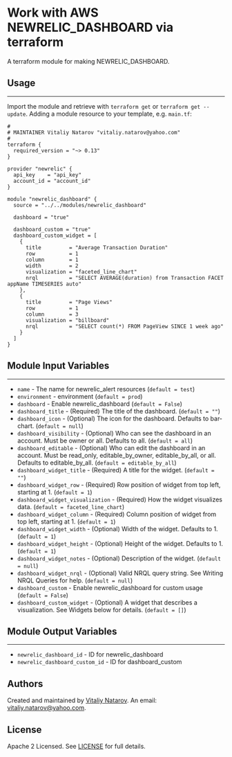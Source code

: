 # Work with AWS NEWRELIC_DASHBOARD via terraform

A terraform module for making NEWRELIC_DASHBOARD.


## Usage
----------------------
Import the module and retrieve with ```terraform get``` or ```terraform get --update```. Adding a module resource to your template, e.g. `main.tf`:

```
#
# MAINTAINER Vitaliy Natarov "vitaliy.natarov@yahoo.com"
#
terraform {
  required_version = "~> 0.13"
}

provider "newrelic" {
  api_key    = "api_key"
  account_id = "account_id"
}

module "newrelic_dashboard" {
  source = "../../modules/newrelic_dashboard"

  dashboard = "true"

  dashboard_custom = "true"
  dashboard_custom_widget = [
    {
      title         = "Average Transaction Duration"
      row           = 1
      column        = 1
      width         = 2
      visualization = "faceted_line_chart"
      nrql          = "SELECT AVERAGE(duration) from Transaction FACET appName TIMESERIES auto"
    },
    {
      title         = "Page Views"
      row           = 1
      column        = 3
      visualization = "billboard"
      nrql          = "SELECT count(*) FROM PageView SINCE 1 week ago"
    }
  ]
}
```

## Module Input Variables
----------------------
- `name` - The name for newrelic_alert resources (`default = test`)
- `environment` - environment (`default = prod`)
- `dashboard` - Enable newrelic_dashboard (`default = False`)
- `dashboard_title` - (Required) The title of the dashboard. (`default = ""`)
- `dashboard_icon` - (Optional) The icon for the dashboard. Defaults to bar-chart. (`default = null`)
- `dashboard_visibility` - (Optional) Who can see the dashboard in an account. Must be owner or all. Defaults to all. (`default = all`)
- `dashboard_editable` - (Optional) Who can edit the dashboard in an account. Must be read_only, editable_by_owner, editable_by_all, or all. Defaults to editable_by_all. (`default = editable_by_all`)
- `dashboard_widget_title` - (Required) A title for the widget. (`default = ""`)
- `dashboard_widget_row` - (Required) Row position of widget from top left, starting at 1. (`default = 1`)
- `dashboard_widget_visualization` - (Required) How the widget visualizes data. (`default = faceted_line_chart`)
- `dashboard_widget_column` - (Required) Column position of widget from top left, starting at 1. (`default = 1`)
- `dashboard_widget_width` - (Optional) Width of the widget. Defaults to 1. (`default = 1`)
- `dashboard_widget_height` - (Optional) Height of the widget. Defaults to 1. (`default = 1`)
- `dashboard_widget_notes` - (Optional) Description of the widget. (`default = null`)
- `dashboard_widget_nrql` - (Optional) Valid NRQL query string. See Writing NRQL Queries for help. (`default = null`)
- `dashboard_custom` - Enable newrelic_dashboard for custom usage (`default = False`)
- `dashboard_custom_widget` - (Optional) A widget that describes a visualization. See Widgets below for details. (`default = []`)

## Module Output Variables
----------------------
- `newrelic_dashboard_id` - ID for newrelic_dashboard
- `newrelic_dashboard_custom_id` - ID for dashboard_custom


## Authors

Created and maintained by [Vitaliy Natarov](https://github.com/SebastianUA). An email: [vitaliy.natarov@yahoo.com](vitaliy.natarov@yahoo.com).

## License

Apache 2 Licensed. See [LICENSE](https://github.com/SebastianUA/terraform/blob/master/LICENSE) for full details.
